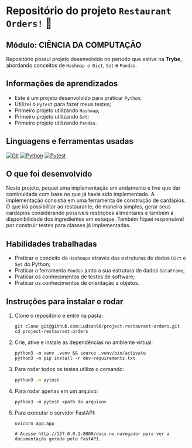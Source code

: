 # Repositório do projeto `Restaurant Orders!` 🍔

## Módulo: CIÊNCIA DA COMPUTAÇÃO

 Repositório possuí projeto desenvolvido no período que estive na **Trybe**, abordando conceitos de `Hashmap e Dict`, `Set` e `Pandas`.

## Informações de aprendizados

- Este é um projeto desenvolvido para praticar `Python`;
- Utilizei o `Pytest` para fazer meus testes;
- Primeiro projeto utilizando `Hashmap`;
- Primeiro projeto utilizando `Set`;
- Primeiro projeto utilizando `Pandas`.

## Linguagens e ferramentas usadas

[![Git][Git-logo]][Git-url]
[![Python][Python-logo]][Python-url]
[![Pytest][Pytest-logo]][Pytest-url]

## O que foi desenvolvido

Neste projeto, pequei uma implementação em andamento e tive que dar continuidade com base no que já havia sido implementado. A implementação consistia em uma ferramenta de construção de cardápios. O que irá possibilitar ao restaurante, de maneira simples, gerar seus cardápios considerando possíveis restrições alimentares e também a disponibilidade dos ingredientes em estoque. Também fiquei responsável por construir testes para classes já implementadas.

## Habilidades trabalhadas

- Praticar o conceito de `Hashmaps` através das estruturas de dados `Dict` e `Set` do Python;
- Praticar a ferramenta `Pandas` junto a sua estrutura de dados `DataFrame`;
- Praticar os conhecimentos de testes de software;
- Praticar os conhecimentos de orientação a objetos.

## Instruções para instalar e rodar

<!-- <details> -->

1. Clone o repositório e entre na pasta:

    ```bash-shell
    git clone git@github.com:Ludson96/project-restaurant-orders.git
    cd project-restaurant-orders
    ```

1. Crie, ative e instale as dependências no ambiente virtual:

    ```bash-shell
    python3 -m venv .venv && source .venv/bin/activate
    python3 -m pip install -r dev-requirements.txt
    ```

1. Para rodar todos os testes utilize o comando:

    ```bash
    python3 -m pytest
    ```

1. Para rodar apenas em um arquivo:

    ```bash-shell
    python3 -m pytest <path do arquivo>
    ```

1. Para executar o servidor FastAPI:

    ```bash-shell
    uvicorn app:app

    # Acesse http://127.0.0.1:8000/docs no navegador para ver a documentação gerada pelo FastAPI.
    ```

<!-- </details> -->

<!-- ## Detalhamento das funções

Abaixo está uma lista das funções disponíveis.

<!-- <details> -->

<!-- ### `study_schedule(permanence_period, target_time)`

- localizado em `challenges/challenge_study_schedule.py`

Essa função recebe uma lista de tuplas (`permanence_period`) em que cada tupla representa o período de permanência de uma pessoa estudante no sistema com seu horário de entrada e de saída e um numero inteiro (`target_time`) que será o objetivo  de tempo a ser analisado como parâmetro, retorna a quantidade de pessoas estudantes estavam no sistema neste horário.

Exemplo de uso:

```python
permanence_period = [(2, 2), (1, 2), (2, 3), (1, 5), (4, 5), (4, 5)]
students_quantity = study_schedule(permanence_period, 5)
```

Exemplo de retorno:

```md
# Nos arrays temos 6 estudantes

# estudante             1       2       3       4       5       6
permanence_period = [(2, 2), (1, 2), (2, 3), (1, 5), (4, 5), (4, 5)]

target_time = 5  # saída: 3, pois a quarta, a quinta e a sexta pessoa estudante ainda estavam estudando nesse horário.
target_time = 4  # saída: 3, pois a quinta e a sexta pessoa estudante começaram a estudar nesse horário e a quarta ainda estava estudando.
target_time = 3  # saída: 2, pois a terceira e a quarta pessoa estudante ainda estavam estudando nesse horário.
target_time = 2  # saída: 4, pois a primeira, a segunda, a terceira e a quarta pessoa estudante estavam estudando nesse horário.
target_time = 1  # saída: 2, pois a segunda e a quarta pessoa estudante estavam estudando nesse horário.

Para esse exemplo, depois de rodar a função para todos esses `target_times`, julgamos que o melhor horário é o `2`, pois esse retornou `4`, já que 4 estudantes estavam presentes nesse horário!
```

</details> -->

[Git-logo]: https://img.shields.io/badge/git-%23F05033.svg?style=for-the-badge&logo=git&logoColor=white
[Git-url]: https://git-scm.com
[Python-logo]: https://img.shields.io/badge/Python-FFD43B?style=for-the-badge&logo=python&logoColor=blue
[Python-url]: https://www.python.org/
[Pytest-logo]: https://img.shields.io/badge/Pytest-0A9EDC.svg?style=for-the-badge&logo=Pytest&logoColor=white
[Pytest-url]: https://docs.pytest.org/en/7.2.x/
